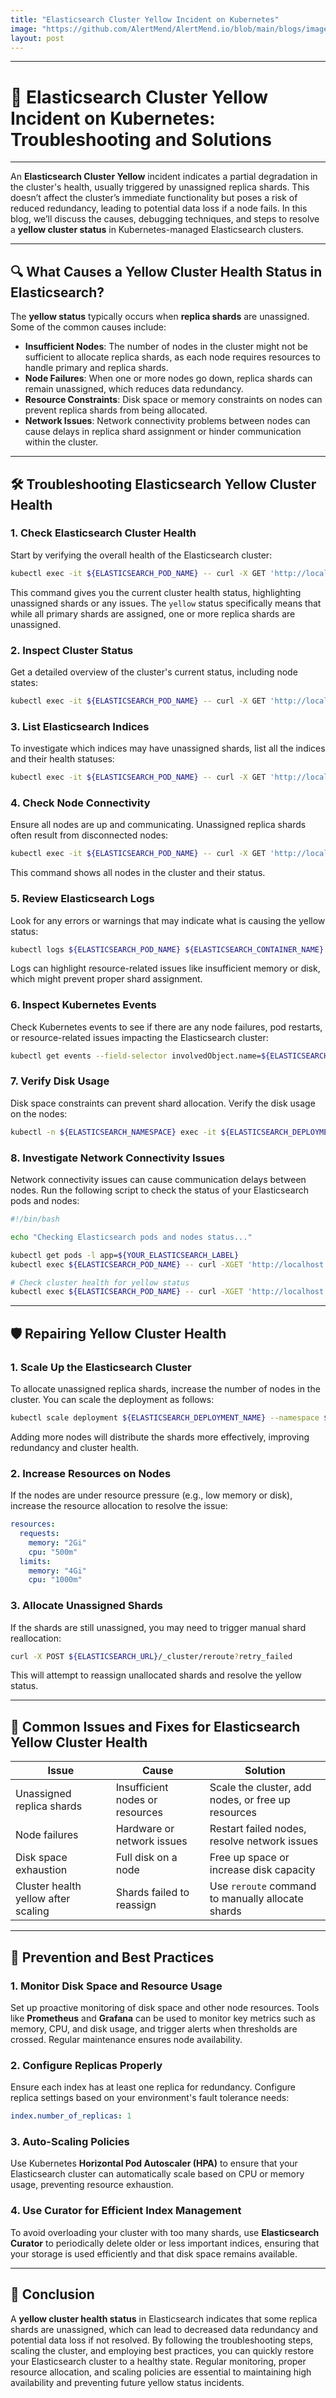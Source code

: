 ```yaml
---
title: "Elasticsearch Cluster Yellow Incident on Kubernetes"
image: "https://github.com/AlertMend/AlertMend.io/blob/main/blogs/images/elasticsearch_yellow_incident.png?raw=true"
layout: post
---
```


---
# 🚨 **Elasticsearch Cluster Yellow Incident on Kubernetes: Troubleshooting and Solutions**
---

An **Elasticsearch Cluster Yellow** incident indicates a partial degradation in the cluster's health, usually triggered by unassigned replica shards. This doesn’t affect the cluster’s immediate functionality but poses a risk of reduced redundancy, leading to potential data loss if a node fails. In this blog, we’ll discuss the causes, debugging techniques, and steps to resolve a **yellow cluster status** in Kubernetes-managed Elasticsearch clusters.

---

## 🔍 **What Causes a Yellow Cluster Health Status in Elasticsearch?**

The **yellow status** typically occurs when **replica shards** are unassigned. Some of the common causes include:
- **Insufficient Nodes**: The number of nodes in the cluster might not be sufficient to allocate replica shards, as each node requires resources to handle primary and replica shards.
- **Node Failures**: When one or more nodes go down, replica shards can remain unassigned, which reduces data redundancy.
- **Resource Constraints**: Disk space or memory constraints on nodes can prevent replica shards from being allocated.
- **Network Issues**: Network connectivity problems between nodes can cause delays in replica shard assignment or hinder communication within the cluster.

---

## 🛠️ **Troubleshooting Elasticsearch Yellow Cluster Health**

### 1. **Check Elasticsearch Cluster Health**
Start by verifying the overall health of the Elasticsearch cluster:
```bash
kubectl exec -it ${ELASTICSEARCH_POD_NAME} -- curl -X GET 'http://localhost:9200/_cluster/health?pretty'
```
This command gives you the current cluster health status, highlighting unassigned shards or any issues. The `yellow` status specifically means that while all primary shards are assigned, one or more replica shards are unassigned.

### 2. **Inspect Cluster Status**
Get a detailed overview of the cluster's current status, including node states:
```bash
kubectl exec -it ${ELASTICSEARCH_POD_NAME} -- curl -X GET 'http://localhost:9200/_cat/health?v'
```

### 3. **List Elasticsearch Indices**
To investigate which indices may have unassigned shards, list all the indices and their health statuses:
```bash
kubectl exec -it ${ELASTICSEARCH_POD_NAME} -- curl -X GET 'http://localhost:9200/_cat/indices?v'
```

### 4. **Check Node Connectivity**
Ensure all nodes are up and communicating. Unassigned replica shards often result from disconnected nodes:
```bash
kubectl exec -it ${ELASTICSEARCH_POD_NAME} -- curl -X GET 'http://localhost:9200/_cat/nodes?v'
```
This command shows all nodes in the cluster and their status.

### 5. **Review Elasticsearch Logs**
Look for any errors or warnings that may indicate what is causing the yellow status:
```bash
kubectl logs ${ELASTICSEARCH_POD_NAME} ${ELASTICSEARCH_CONTAINER_NAME}
```
Logs can highlight resource-related issues like insufficient memory or disk, which might prevent proper shard assignment.

### 6. **Inspect Kubernetes Events**
Check Kubernetes events to see if there are any node failures, pod restarts, or resource-related issues impacting the Elasticsearch cluster:
```bash
kubectl get events --field-selector involvedObject.name=${ELASTICSEARCH_POD_NAME}
```

### 7. **Verify Disk Usage**
Disk space constraints can prevent shard allocation. Verify the disk usage on the nodes:
```bash
kubectl -n ${ELASTICSEARCH_NAMESPACE} exec -it ${ELASTICSEARCH_DEPLOYMENT_NAME} -- df -h
```

### 8. **Investigate Network Connectivity Issues**
Network connectivity issues can cause communication delays between nodes. Run the following script to check the status of your Elasticsearch pods and nodes:
```bash
#!/bin/bash

echo "Checking Elasticsearch pods and nodes status..."

kubectl get pods -l app=${YOUR_ELASTICSEARCH_LABEL}
kubectl exec ${ELASTICSEARCH_POD_NAME} -- curl -XGET 'http://localhost:9200/_cat/nodes'

# Check cluster health for yellow status
kubectl exec ${ELASTICSEARCH_POD_NAME} -- curl -XGET 'http://localhost:9200/_cluster/health' | grep yellow
```

---

## 🛡️ **Repairing Yellow Cluster Health**

### 1. **Scale Up the Elasticsearch Cluster**
To allocate unassigned replica shards, increase the number of nodes in the cluster. You can scale the deployment as follows:
```bash
kubectl scale deployment ${ELASTICSEARCH_DEPLOYMENT_NAME} --namespace ${ELASTICSEARCH_NAMESPACE} --replicas ${NEW_REPLICA_COUNT}
```
Adding more nodes will distribute the shards more effectively, improving redundancy and cluster health.

### 2. **Increase Resources on Nodes**
If the nodes are under resource pressure (e.g., low memory or disk), increase the resource allocation to resolve the issue:
```yaml
resources:
  requests:
    memory: "2Gi"
    cpu: "500m"
  limits:
    memory: "4Gi"
    cpu: "1000m"
```

### 3. **Allocate Unassigned Shards**
If the shards are still unassigned, you may need to trigger manual shard reallocation:
```bash
curl -X POST ${ELASTICSEARCH_URL}/_cluster/reroute?retry_failed
```
This will attempt to reassign unallocated shards and resolve the yellow status.

---

## 🔄 **Common Issues and Fixes for Elasticsearch Yellow Cluster Health**

| **Issue**                              | **Cause**                                      | **Solution**                                      |
|----------------------------------------|------------------------------------------------|---------------------------------------------------|
| Unassigned replica shards              | Insufficient nodes or resources                | Scale the cluster, add nodes, or free up resources |
| Node failures                          | Hardware or network issues                     | Restart failed nodes, resolve network issues       |
| Disk space exhaustion                  | Full disk on a node                            | Free up space or increase disk capacity            |
| Cluster health yellow after scaling    | Shards failed to reassign                      | Use `reroute` command to manually allocate shards  |

---

## 🚀 **Prevention and Best Practices**

### 1. **Monitor Disk Space and Resource Usage**
Set up proactive monitoring of disk space and other node resources. Tools like **Prometheus** and **Grafana** can be used to monitor key metrics such as memory, CPU, and disk usage, and trigger alerts when thresholds are crossed. Regular maintenance ensures node availability.

### 2. **Configure Replicas Properly**
Ensure each index has at least one replica for redundancy. Configure replica settings based on your environment's fault tolerance needs:
```yaml
index.number_of_replicas: 1
```

### 3. **Auto-Scaling Policies**
Use Kubernetes **Horizontal Pod Autoscaler (HPA)** to ensure that your Elasticsearch cluster can automatically scale based on CPU or memory usage, preventing resource exhaustion.

### 4. **Use Curator for Efficient Index Management**
To avoid overloading your cluster with too many shards, use **Elasticsearch Curator** to periodically delete older or less important indices, ensuring that your storage is used efficiently and that disk space remains available.

---

## 🚀 **Conclusion**

A **yellow cluster health status** in Elasticsearch indicates that some replica shards are unassigned, which can lead to decreased data redundancy and potential data loss if not resolved. By following the troubleshooting steps, scaling the cluster, and employing best practices, you can quickly restore your Elasticsearch cluster to a healthy state. Regular monitoring, proper resource allocation, and scaling policies are essential to maintaining high availability and preventing future yellow status incidents.
